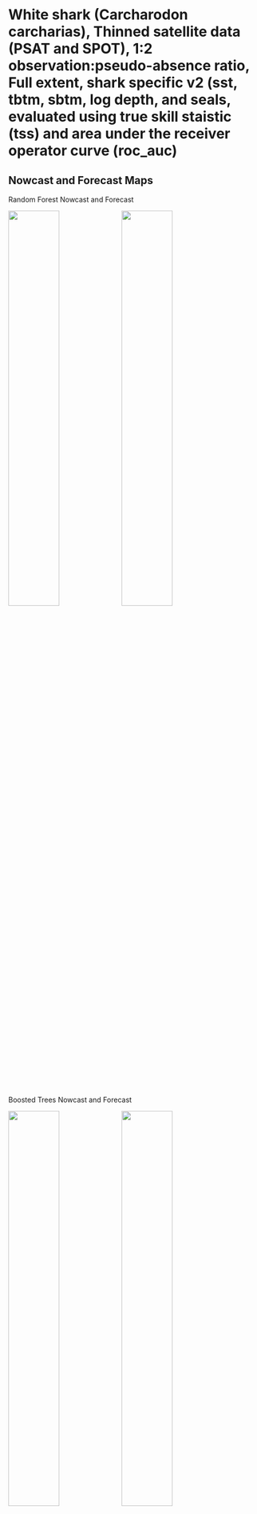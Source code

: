 White shark (Carcharodon carcharias), Thinned satellite data (PSAT and
SPOT), 1:2 observation:pseudo-absence ratio, Full extent, shark specific
v2 (sst, tbtm, sbtm, log depth, and seals, evaluated using true skill
staistic (tss) and area under the receiver operator curve (roc_auc)
================

## Nowcast and Forecast Maps

Random Forest Nowcast and Forecast

<img src="../tidy_reports/versions/c21/000760/c21.000760.01_12_rf_compiled_casts.png" width="45%" /><img src="../tidy_reports/versions/c21/000764/c21.000764.01_12_rf_compiled_casts.png" width="45%" />

Boosted Trees Nowcast and Forecast

<img src="../tidy_reports/versions/c21/000760/c21.000760.01_12_bt_compiled_casts.png" width="45%" /><img src="../tidy_reports/versions/c21/000764/c21.000764.01_12_bt_compiled_casts.png" width="45%" />

Maxnet Trees Nowcast and Forecast

<img src="../tidy_reports/versions/c21/000760/c21.000760.01_12_maxent_compiled_casts.png" width="45%" /><img src="../tidy_reports/versions/c21/000764/c21.000764.01_12_maxent_compiled_casts.png" width="45%" />

GAM Nowcast and Forecast

<img src="../tidy_reports/versions/c21/000760/c21.000760.01_12_gam_compiled_casts.png" width="45%" /><img src="../tidy_reports/versions/c21/000764/c21.000764.01_12_gam_compiled_casts.png" width="45%" />

GLM Nowcast and Forecast

<img src="../tidy_reports/versions/c21/000760/c21.000760.01_12_glm_compiled_casts.png" width="45%" /><img src="../tidy_reports/versions/c21/000764/c21.000764.01_12_glm_compiled_casts.png" width="45%" />

## Metrics

| model_type |   roc_auc |   tss_max |
|:-----------|----------:|----------:|
| rf         | 0.9821019 | 0.9048182 |
| bt         | 0.7857364 | 0.4359250 |
| maxnet     | 0.7487829 | 0.3733892 |
| gam        | 0.7589252 | 0.4105097 |
| glm        | 0.6903518 | 0.3475802 |

Metrics by model type

## Variable Importance

![](/mnt/ecocast/projects/koliveira/subprojects/carcharodon/workflows/tidy_md/versions/m21/00076/m21.00076_tidy_compiled_files/figure-gfm/variable%20importance-1.png)<!-- -->
